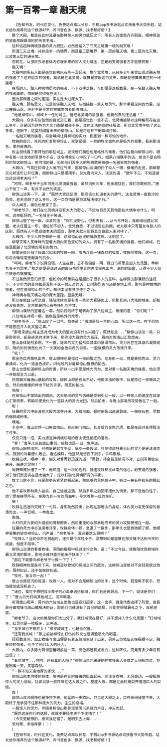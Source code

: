 # 第一百零一章 融天境
        【告知书友，时代在变化，免费站点难以长存，手机app多书源站点切换看书大势所趋，站长给你推荐的这个换源APP，听书音色多、换源、找书都好使！】
       整个大殿，都是在此时笼罩在那种惊人的灵力威压之下，所有人的面色齐齐剧变，眼神惊骇的望着那眼眶深陷的灰衣老者。
       这种远超神魄境强者的灵力威压，必然是踏入了三天之境第一境的融天境！
       所谓三天之境，并非是单一的境界，而是指三层境界，第一层的融天境，第二层的化天境，以及第三层的通天境。
       而现在，从那灰衣老者体内弥漫出来的惊人灵力威压，正是融天境强者方才能够拥有！
       融天境！
       大殿内的所有人都是感觉到嘴巴有些干涩起来，整个北灵境，已经多少年未曾出现过融天境的强者了？这种层次的强者，莫说是在北灵境，就算是放眼这百灵天，都是能够算做真正的一线强者！
       在场的人，踏入神魄境层次的强者，不下双手之数，可即便是这般数量，在一名踏入融天境的强者面前，依旧是显得有些无力。
       因为那两者之间的差距，实在是太过庞大了。
       融天境，顾名思义，已是能够融入天地，从而操控一些天地灵气，那举手投足间的力量，足以摧毁山岳，绝对不是寻常的神魄境强者能够相比。
       “他是柳惊山，柳域上一任的域主，曾经北灵境的最强者，他竟然真的还活着！”
       大殿内，众多有些骇然的目光交汇着，都是感觉到一些不安，北灵境能够以这种格局存在这么多年，正是因为这些势力实力都是相差不多，谁也无法彻底的征服谁，所以北灵境平稳了这么多年，但眼下，这突然间冒出来的柳惊山，却是将这种平衡瞬间打破。
       一名融天境的强者，将会瞬间让得柳域的实力，膨胀到一种可怕的地步。
       牧锋的目光，死死的盯着那柳惊山，双掌紧握，一旁的牧尘面色也是极为的凝重，看来那消息，果然是真的。
       牧尘视线看了看其他的那些域主，发现他们面色也是格外的难看，他们在看向柳惊山时，眼中有着一丝浓浓的忌惮与不安，这令得牧尘心中叹了一口气，如果八域联手的话，倒也不是会特别的怕这柳惊山，但可惜的是，恐怕他们没多大的胆魄敢来抗衡一名融天境的强者。
       大殿内，气氛压抑得让人喘不过气来，那柳惊山淡漠的扫了众人一眼，缓缓的走进，那柳擎天见状连忙让开位置，而柳惊山只是摆摆手，目光看向众人，淡淡的道：“数年不见，不知道诸位还记得老夫吗？”
       “呵呵，柳老爷子当年可是北灵境最强者，虽然消失三年，但余威犹在，我们怎敢相忘。”唐山干咳了一声，有点不自然的笑道。
       柳惊山淡笑一下，道：“既然大家还记得，那应该也知道老夫的脾气，这北灵境一盘散沙的局势，老夫忍耐了这么多年，这一次恐怕是要将其解决掉才行。”
       众人闻言，面色也是变了变。
       “柳老爷子，咱们在北灵境并没有太大的野心，不想与百灵天其他那些大境争夺什么，呵呵，这样挺好的。”一名域主干笑道。
       柳惊山瞥了他一眼，淡漠的道：“你们没野心，但老夫有...从今日开始，我柳域组建北冥盟，老夫任盟主一职，诸位加不加入，全凭自愿，不过话说在前面，老夫眼中只有盟友与敌人的区别，既然有人不愿意做老夫的盟友，那老夫就只能将其当做敌人来对待了。”
       大殿内，不少人神色都是一僵，这柳惊山话里的威胁意思，太明显了。
       柳擎天等人笑眯眯的望着大殿内面色变幻的众人，拥有了一名融天境的强者，他们柳域，已经是超越了北灵境的所有的势力。
       柳擎天目光扫了扫面沉如水的牧锋一眼，嘴角浮现一抹森然的弧度，牧锋啊牧锋，这一次，你将会输得毫无翻身的机会。
       “呵呵，柳老爷子说得没错，人生在世，总不能偏居一隅，我白马帮愿意加入北灵盟，奉柳老爷子为盟主。”那之前便是说过话的白马帮帮主此时再度率先出声，满脸的谄媚，让得不少人暗中厌恶的撇撇嘴。
       不过虽然厌恶归厌恶，但如今的局势实在是超出了很多人的意料，在柳惊山那漠然的注视下，不少势力的首领都是没胆子说一句反对的话，此时那烈炎可还躺在地上呢，那可是神魄境的强者，但在那柳惊山的手中，却根本没有多少还手之力。
       神魄境与融天境之间的庞大差距，显露无疑。
       所以在继白马帮之后，陆陆续续也是有着一些势力紧随而上，但那其余八大域的域主，却都还没有表态，显然都是内心有些挣扎与不甘。
       柳惊山漠然的望着这一幕，然后视线终于是转向了那八位域主，缓缓的道：“你们呢？”
       八位域主对视一眼，面色皆是格外的难看。
       “柳老爷子...”唐山叹了一口气，抱拳道：“唐域是我一生的心血，所以这一次，在下恐怕不能答应并入北灵盟之事。”
       “那看来唐山域主是对成为老夫的盟友没有什么兴趣了，既然如此...”柳惊山淡淡一笑，只是那笑容，却是逐渐的冰寒下来，那弥漫大殿的灵力威压，看向对着唐山汇聚而去。
       唐山身体陡然紧绷，下一霎，雄浑的灵力猛然自其体内暴涌而出，灵力光芒在其身后凝聚成形，隐约的仿佛是化为了一头犹如金色巨虎的巨兽，一股强横的灵力荡漾开来。
       “吼！”
       那金色巨虎嘶吼出声，唐山眼神也是掠过一抹凶狠之色，他身形一动，竟是暴掠而出，灵力暴涌间，化为一道金色虎爪，闪电般的对着柳惊山狠狠的拍去。
       唐山也是知道柳惊山的厉害，所以一出手便是倾力而为，面对着一名融天境的强者，他必须一开始就全力以赴。
       然而面对着唐山暴起的攻势，柳惊山却是纹丝不动，他那浑浊的眼中，似是掠过一抹嘲讽之色，然后他缓缓的伸出干枯的手掌，随意的拍出。
       嗡嗡！
       在柳惊山手掌拍出的瞬间，这天地间的灵气仿佛是受到引动一般，以一种惊人的速度在其掌心汇聚而来，转瞬间便是化为一道巨大的灵力光团，然后拍出，与唐山那凌厉攻势轰在了一起。
       嘭！
       狂暴的灵力冲击波在大殿内席卷开来，大殿地面，顿时崩裂出道道裂缝，一根根石柱，尽数的爆碎成粉末。
       噗嗤。
       半空中，唐山突然一口鲜血喷出，身形倒飞而出，其身后的金色光虎，都是在此时变得黯淡了许多。
       仅仅只是一招，实力接近神魄境后期的唐山便是彻底的落败。
       “爹！”唐芊儿见到唐山重创，俏脸也是一白，急声道。
       柳惊山眼神漠然，他依旧是站立不动，隔空一拳轰出，只见得那狂暴无比的灵力便是滚滚而出，狠狠的对着唐山轰去，看这模样，他显然是想要下狠手，杀鸡儆猴。
       牧锋见状，眼神一寒，偏头对着周野迅速的道：“周野，待会若是情况不对，立刻带着牧尘离开，躲进北灵院！”
       周野面庞抽搐了一下，他知道，这一次的危机，就连牧锋都没丝毫的信心，融天境的强者，对于他们而言实在是太强大了，足以打破北灵境所有的平衡。
       牧尘沉默不言，只是那拳头紧紧的握起来，那低垂的黑色眸子中，掠过一抹有些疯狂的猩红之色。
       他不喜欢那种亲人被杀，自己远远逃遁，然后多年之后回来报仇的情景，那不是他的性子，他宁愿在拼尽所有，在那九死一生的局面中，寻求着那一丝的生机。
       唰！
       牧锋在迅速的交待了一句后，身形陡然掠出，出现在那唐山的身前，体内灵力毫无保留的暴涌而出，一声低喝，一拳轰出。
       轰隆。
       火红的灵力犹如火焰般的席卷而出，然后重重的与那暴射而来的灵力攻势硬憾在一起。
       狂暴的灵力冲击波席卷开来，牧锋身体一颤，急退了十数步，那拳头也是微微颤了颤，他眼神凝重的望向柳惊山，沉声道：“柳老爷子，没必要这么狠吧？”
       “牧锋么？当初你声名鹊起时，还只是个年轻小子，没想到却是能够在那夹缝中达到今天的成就，倒是不简单。”
       柳惊山淡漠的看着牧锋，深陷的眼眶中掠过冰冷之色，道：“不过今日，谁敢阻扰我柳域称霸北灵境的脚步，那老夫就只能将他亲手抹杀了！”
       “那在下就要向柳老爷子讨教一下了！”
       牧锋眼神也是森冷下来，他知道以牧域和柳域之间的敌对，这柳惊山是绝对不会轻易放过他的，既然如此，还不如死拼到底。
       “牧兄，我与你一起！”
       唐山也是低沉的说道，牧锋一人，绝对不会是柳惊山的对手，这个时候，若是再不联手，恐怕就彻底没机会了。
       “诸位，我可不想把我半辈子的心血奉送给柳域，你们若是再顾忌，下一个，就该是你们了！”唐山目光扫向其他域主，沉声喝道。
       听得唐山喝声，另外的六位域主面色也是变幻起来，这一出手，就是代表选择了阵营，但若是任由牧锋与唐山被解决的话，那他们也就没有了其他的选择，只能在柳域鼻孔之下，卑躬屈膝。
       “柳老爷子，这次的确是你们太过分了，我红域现在挺好，并不想并入什么北灵盟！”红域域主，红灵也是一咬银牙，沉声道。
       “我罗域也不想并入！”那罗域域主，也是低沉道。
       “还有我炎域！”那之前被柳惊山打伤的烈炎也是满脸怒火的喝道。
       短短数息间，加上牧锋与唐山便是有着五位域主站了出来，另外三位依旧还在摇摆不定，融天境的强者，给予了他们太大的压力。
       大殿内，众多势力首领望着眼前这一幕，面色都是有点发白，这种阵仗，究竟有多少年没有出现了？
       “五位域主...呵呵，还有其他人吗？”柳惊山目光缓缓的在牧锋五人身体之上扫视而过，竟是咧嘴一笑，笑容森然。
       “一群不知天高地厚的家伙...”
       柳惊山原本佝偻的身体，仿佛是在此时缓缓的挺直起来，他浑身衣袍，无风鼓动，一股极端惊人的灵力波动，犹如风暴一般呼啸在这大殿之中，整座大殿，都是在此时崩裂开道道巨大的裂缝。
       轰！
       柳惊山浑浊眼神也是狰狞下来，他猛的一步跨出，只见这大殿之上，巨石纷纷掉落下来，大殿终于是承受不住那种庞大的灵力，生生的崩塌。
       一股惊人的灵力，伴随着柳惊山那弥漫着阴沉杀意的声音，冲天而起。
       “既然这是你们的选择，就就不要怪老夫手下无情了！”
       （今天更新照旧，原来我记错了，是明天去上海...
       求月票，求推荐票！！！
       ）
       【告知书友，时代在变化，免费站点难以长存，手机app多书源站点切换看书大势所趋，站长给你推荐的这个换源APP，听书音色多、换源、找书都好使！】